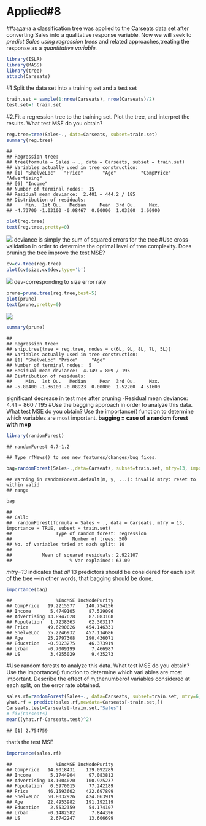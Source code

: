 Applied#8
================

\##задача a classification tree was applied to the Carseats data set
after converting Sales into a qualitative response variable. Now we will
seek to *predict Sales using regression trees* and related
approaches,treating the response as a *quantitative variable.*

``` r
library(ISLR)
library(MASS)
library(tree)
attach(Carseats)
```

\#1 Split the data set into a training set and a test set

``` r
train.set = sample(1:nrow(Carseats), nrow(Carseats)/2)
test.set=! train.set
```

\#2.Fit a regression tree to the training set. Plot the tree, and
interpret the results. What test MSE do you obtain?

``` r
reg.tree=tree(Sales~., data=Carseats, subset=train.set)
summary(reg.tree)
```

    ## 
    ## Regression tree:
    ## tree(formula = Sales ~ ., data = Carseats, subset = train.set)
    ## Variables actually used in tree construction:
    ## [1] "ShelveLoc"   "Price"       "Age"         "CompPrice"   "Advertising"
    ## [6] "Income"     
    ## Number of terminal nodes:  15 
    ## Residual mean deviance:  2.401 = 444.2 / 185 
    ## Distribution of residuals:
    ##     Min.  1st Qu.   Median     Mean  3rd Qu.     Max. 
    ## -4.73700 -1.03100 -0.08467  0.00000  1.03200  3.60900

``` r
plot(reg.tree)
text(reg.tree,pretty=0)
```

![](applied8_files/figure-gfm/unnamed-chunk-3-1.png)<!-- --> deviance is
simply the sum of squared errors for the tree \#Use cross-validation in
order to determine the optimal level of tree complexity. Does pruning
the tree improve the test MSE?

``` r
cv=cv.tree(reg.tree)
plot(cv$size,cv$dev,type='b')
```

![](applied8_files/figure-gfm/unnamed-chunk-4-1.png)<!-- -->
dev-corresponding to size error rate

``` r
prune=prune.tree(reg.tree,best=5)
plot(prune)
text(prune,pretty=0)
```

![](applied8_files/figure-gfm/unnamed-chunk-5-1.png)<!-- -->

``` r
summary(prune)
```

    ## 
    ## Regression tree:
    ## snip.tree(tree = reg.tree, nodes = c(6L, 9L, 8L, 7L, 5L))
    ## Variables actually used in tree construction:
    ## [1] "ShelveLoc" "Price"     "Age"      
    ## Number of terminal nodes:  5 
    ## Residual mean deviance:  4.149 = 809 / 195 
    ## Distribution of residuals:
    ##     Min.  1st Qu.   Median     Mean  3rd Qu.     Max. 
    ## -5.80400 -1.36100 -0.08923  0.00000  1.52200  4.51600

significant decrease in test mse after pruning -Residual mean deviance:
4.41 = 860 / 195 \#Use the bagging approach in order to analyze this
data. What test MSE do you obtain? Use the importance() function to
determine which variables are most important. **bagging = case of a
random forest with m=p**

``` r
library(randomForest)
```

    ## randomForest 4.7-1.2

    ## Type rfNews() to see new features/changes/bug fixes.

``` r
bag=randomForest(Sales~.,data=Carseats, subset=train.set, mtry=13, importance=TRUE)
```

    ## Warning in randomForest.default(m, y, ...): invalid mtry: reset to within valid
    ## range

``` r
bag
```

    ## 
    ## Call:
    ##  randomForest(formula = Sales ~ ., data = Carseats, mtry = 13,      importance = TRUE, subset = train.set) 
    ##                Type of random forest: regression
    ##                      Number of trees: 500
    ## No. of variables tried at each split: 10
    ## 
    ##           Mean of squared residuals: 2.922107
    ##                     % Var explained: 63.09

*mtry=13* indicates that *all* 13 predictors should be considered for
each split of the tree —in other words, that bagging should be done.

``` r
importance(bag)
```

    ##                %IncMSE IncNodePurity
    ## CompPrice   19.2215577    140.754156
    ## Income       5.4749105     87.529096
    ## Advertising 13.8947628     87.083168
    ## Population   1.7238363     62.303117
    ## Price       49.6290026    454.146331
    ## ShelveLoc   55.2246932    457.114686
    ## Age         25.2797308    190.436071
    ## Education   -0.5023275     46.373919
    ## Urban       -0.7009199      7.466987
    ## US           3.4255029      9.435273

\#Use random forests to analyze this data. What test MSE do you obtain?
Use the importance() function to determine which vari ables are most
important. Describe the effect of m,thenumberof variables considered at
each split, on the error rate obtained.

``` r
sales.rf=randomForest(Sales~., data=Carseats, subset=train.set, mtry=6, importance=TRUE)
yhat.rf = predict(sales.rf,newdata=Carseats[-train.set,])
Carseats.test=Carseats[-train.set,"Sales"]
# fix(Carseats)
mean((yhat.rf-Carseats.test)^2)
```

    ## [1] 2.754759

that’s the test MSE

``` r
importance(sales.rf)
```

    ##                %IncMSE IncNodePurity
    ## CompPrice   14.9018431    139.092289
    ## Income       5.1744904     97.083812
    ## Advertising 13.1004020    100.925237
    ## Population   0.5970015     77.242189
    ## Price       46.1593602    422.697899
    ## ShelveLoc   50.8032926    424.063919
    ## Age         22.4953982    191.192119
    ## Education    2.5532359     54.174107
    ## Urban       -0.1482582      7.844396
    ## US           2.6742247     13.606699
